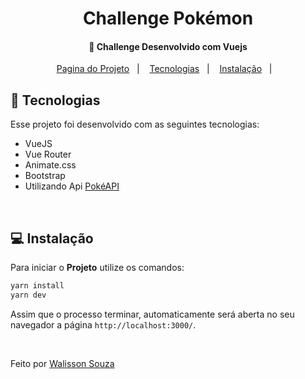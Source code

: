 <h1 align="center">
    Challenge Pokémon
</h1>

<h4 align="center">
  🚀 Challenge Desenvolvido com Vuejs
</h4>

<p align="center">
  <a href="https://vuejs-pokemonnn.vercel.app/">Pagina do Projeto</a>&nbsp;&nbsp;&nbsp;|&nbsp;&nbsp;&nbsp;
  <a href="#rocket-tecnologias">Tecnologias</a>&nbsp;&nbsp;&nbsp;|&nbsp;&nbsp;&nbsp;
  <a href="#-instalação">Instalação</a>&nbsp;&nbsp;&nbsp;|&nbsp;&nbsp;&nbsp;
  
</p>

## :rocket: Tecnologias

Esse projeto foi desenvolvido com as seguintes tecnologias:

- VueJS
- Vue Router
- Animate.css
- Bootstrap
- Utilizando Api [PokéAPI](https://pokeapi.co/)

<br>

## 💻 Instalação

Para iniciar o **Projeto** utilize os comandos:

```bash
yarn install
yarn dev
```

Assim que o processo terminar, automaticamente será aberta no seu navegador a página `http://localhost:3000/`.

<br>

Feito por [Walisson Souza](https://github.com/walisson27)
